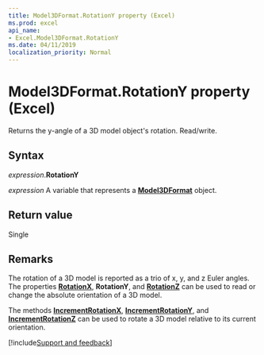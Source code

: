 ```yaml
---
title: Model3DFormat.RotationY property (Excel)
ms.prod: excel
api_name:
- Excel.Model3DFormat.RotationY
ms.date: 04/11/2019
localization_priority: Normal
---
```



# Model3DFormat.RotationY property (Excel)

Returns the y-angle of a 3D model object's rotation. Read/write.

## Syntax

_expression_.**RotationY**

_expression_ A variable that represents a **[Model3DFormat](Excel.Model3DFormat.md)** object.


## Return value

Single

## Remarks

The rotation of a 3D model is reported as a trio of x, y, and z Euler angles. The properties **[RotationX](Excel.Model3DFormat.RotationX.md)**, **RotationY**, and **[RotationZ](Excel.Model3DFormat.RotationZ.md)** can be used to read or change the absolute orientation of a 3D model.  

The methods **[IncrementRotationX](Excel.Model3DFormat.IncrementRotationX.md)**, **[IncrementRotationY](Excel.Model3DFormat.IncrementRotationY.md)**, and **[IncrementRotationZ](Excel.Model3DFormat.IncrementRotationZ.md)** can be used to rotate a 3D model relative to its current orientation.




[!include[Support and feedback](~/includes/feedback-boilerplate.md)]